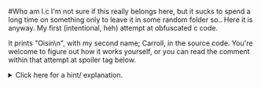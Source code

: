 #Who am I.c
I'm not sure if this really belongs here, but it sucks to spend a long time on something only to leave it in some random folder so.. Here it is anyway. My first (intentional, heh) attempt at obfuscated c code.

It prints "Oisin\n", with my second name; Carroll, in the source code. You're welcome to figure out how it works yourself, or you can read the comment within that attempt at spoiler tag below.

 <details> 
  <summary>Click here for a hint/ explanation.</summary>
   The characters come from a 6th order polynomial equation, the function prints one letter per recursion, increasing the value subbed in each time. I used an on-line maths engine (not wolfram-alpha, I can't remember what it was atm.) to generate it from some a series of simple a+bx^2+cx^3....= assci value.
   _ is actually a variable name, and is the only variable in the program. It's declared as an int by the main function header. It throws a warning, but it works.
   -~x is the same as x+1.
</details>

